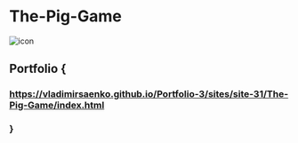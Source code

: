 # The-Pig-Game

![icon](https://user-images.githubusercontent.com/56477695/136689641-05a96b87-6f96-4dd9-8d1f-fb5fb7b1c53d.png)

## Portfolio {

### https://vladimirsaenko.github.io/Portfolio-3/sites/site-31/The-Pig-Game/index.html

### }
